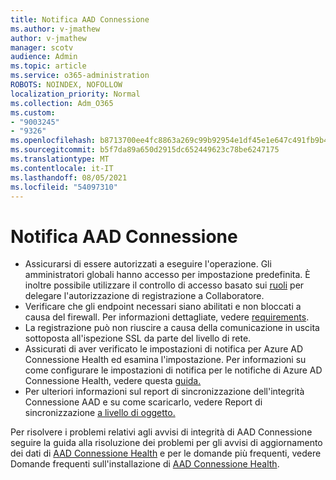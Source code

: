 ```yaml
---
title: Notifica AAD Connessione
ms.author: v-jmathew
author: v-jmathew
manager: scotv
audience: Admin
ms.topic: article
ms.service: o365-administration
ROBOTS: NOINDEX, NOFOLLOW
localization_priority: Normal
ms.collection: Adm_O365
ms.custom:
- "9003245"
- "9326"
ms.openlocfilehash: b8713700ee4fc8863a269c99b92954e1df45e1e647c491fb9b439ab83c49f2ff
ms.sourcegitcommit: b5f7da89a650d2915dc652449623c78be6247175
ms.translationtype: MT
ms.contentlocale: it-IT
ms.lasthandoff: 08/05/2021
ms.locfileid: "54097310"
---
```

# <a name="notification-aad-connect"></a>Notifica AAD Connessione

- Assicurarsi di essere autorizzati a eseguire l'operazione. Gli amministratori globali hanno accesso per impostazione predefinita. È inoltre possibile utilizzare il controllo di accesso basato sui [ruoli](https://docs.microsoft.com/azure/active-directory/connect-health/active-directory-aadconnect-health-operations) per delegare l'autorizzazione di registrazione a Collaboratore.
- Verificare che gli endpoint necessari siano abilitati e non bloccati a causa del firewall. Per informazioni dettagliate, vedere [requirements](https://docs.microsoft.com/azure/active-directory/hybrid/how-to-connect-health-agent-install).
- La registrazione può non riuscire a causa della comunicazione in uscita sottoposta all'ispezione SSL da parte del livello di rete.
- Assicurati di aver verificato le impostazioni di notifica per Azure AD Connessione Health ed esamina l'impostazione. Per informazioni su come configurare le impostazioni di notifica per le notifiche di Azure AD Connessione Health, vedere questa [guida.](https://docs.microsoft.com/azure/active-directory/hybrid/how-to-connect-health-operations)
- Per ulteriori informazioni sul report di sincronizzazione dell'integrità Connessione AAD e su come scaricarlo, vedere Report di sincronizzazione [a livello di oggetto.](https://docs.microsoft.com/azure/active-directory/hybrid/how-to-connect-health-sync)

Per risolvere i problemi relativi agli avvisi di integrità di AAD Connessione seguire la guida alla risoluzione dei problemi per gli avvisi di aggiornamento dei dati di [AAD Connessione Health](https://docs.microsoft.com/azure/active-directory/hybrid/how-to-connect-health-data-freshness) e per le domande più frequenti, vedere Domande frequenti sull'installazione di [AAD Connessione Health](https://docs.microsoft.com/azure/active-directory/hybrid/reference-connect-health-faq).
